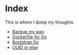 # Index

This is where I dump my thoughts.

- [Backup my way](2022-06-08-backup)
- [Dockerfile for Go](2022-06-08-dockerfile-go)
- [Bootstrap Go](2022-07-10-bootstrap-go)
- [UUID or else](2022-07-12-uuid-or-else)

